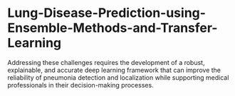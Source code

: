 # Lung-Disease-Prediction-using-Ensemble-Methods-and-Transfer-Learning
Addressing these challenges requires the development of a robust, explainable, and accurate deep learning framework that can improve the reliability of pneumonia detection and localization while supporting medical professionals in their decision-making processes.
